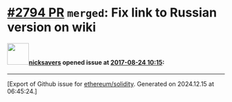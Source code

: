# [\#2794 PR](https://github.com/ethereum/solidity/pull/2794) `merged`: Fix link to Russian version on wiki

#### <img src="https://avatars.githubusercontent.com/u/7483198?u=11d950ffdb082a7e93f8912ff7074817d42904d7&v=4" width="50">[nicksavers](https://github.com/nicksavers) opened issue at [2017-08-24 10:15](https://github.com/ethereum/solidity/pull/2794):






-------------------------------------------------------------------------------



[Export of Github issue for [ethereum/solidity](https://github.com/ethereum/solidity). Generated on 2024.12.15 at 06:45:24.]

